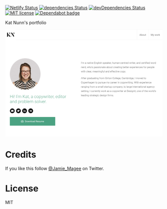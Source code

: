 [![Netlify Status](https://api.netlify.com/api/v1/badges/749cc2ce-cdcb-4d4d-85c7-dbda2984a31f/deploy-status)](https://app.netlify.com/sites/katnunn/deploys)
[![dependencies Status](https://david-dm.org/JamieMagee/katnunn.co.uk/status.svg)](https://david-dm.org/JamieMagee/katnunn.co.uk)
[![devDependencies Status](https://david-dm.org/JamieMagee/katnunn.co.uk/dev-status.svg)](https://david-dm.org/JamieMagee/katnunn.co.uk?type=dev)
[![MIT license](http://img.shields.io/badge/license-MIT-blue.svg)](http://opensource.org/licenses/MIT)
[![Dependabot badge](https://img.shields.io/badge/Dependabot-enabled-blue.svg)](https://dependabot.com/)

Kat Nunn's portfolio

![screenshot](screenshot.png)

# Credits

If you like this follow [@Jamie_Magee](https://twitter.com/Jamie_Magee) on Twitter.

# License

MIT
